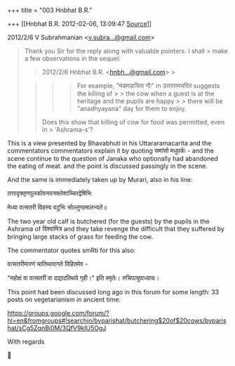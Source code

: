+++
title = "003 Hnbhat B.R."

+++
[[Hnbhat B.R.	2012-02-06, 13:09:47 [Source](https://groups.google.com/g/bvparishat/c/bGxE4ZjKQYo)]]



  
  

2012/2/6 V Subrahmanian \<[v.subra...@gmail.com]()\>

  

> Thank you Sir for the reply along with valuable pointers. I shall > make a few observations in the sequel:  
>   
> > 
> > 2012/2/6 Hnbhat B.R. \<[hnbh...@gmail.com]()\> >
> 
> >   
> > > 
> > > >   
> > > > 
> > > > 
> > > > For example, "मडमडायिता गौः" in उत्तररामचरित suggests the killing of > > the cow when a guest is at the heritage and the pupils are happy > > there will be "anadhyayana" day for them to enjoy.
> > > > 
> > 
> >   
> > 
> > 
> > 
> > Does this show that killing of cow for food was permitted, even in > 'Ashrama-s'? 
> > 
> > 
> > > 
> > > >   
> > > > 
> > 
> > 

  

This is a view presented by Bhavabhuti in his Uttararamacarita and the commentators commentators explain it by quoting समांसो मधुपर्कः - and the scene continue to the question of Janaka who optionally had abandoned the eating of meat. and the point is discussed passingly in the scene.

  

And the same is immediately taken up by Murari, also in his line:

  

तत्तादृक्तृणपूलकोपनयनक्लेशाच्चिरद्वेषिभिः

मेध्या वत्सतरी विहस्य वटुभिः सोल्लुण्ठमालभ्यते॥

  

The two year old calf is butchered (for the guests) by the pupils in the Ashrama of विश्वामित्र and they take revenge the difficult that they suffered by bringing large stacks of grass for feeding the cow.

  

The commentator quotes smRti for this also:

  

वत्सतरीमारणं चातिथावागते विहितमेव -

"महोक्षं वा वत्सतरीं वा दद्यादतिथये गृही।" इति स्मृतेः। रुचिपत्युपाध्यायः।

  

This point had been discussed long ago in this forum for some length: 33 posts on vegetarianism in ancient time:

  

<https://groups.google.com/forum/?hl=en&fromgroups#!searchin/bvparishat/butchering$20of$20cows/bvparishat/sCg5ZqnBi0M/3QfV9kIU5OgJ>



With regards

  



